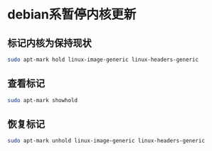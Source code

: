 # debian系暂停内核更新

## 标记内核为保持现状

```bash
sudo apt-mark hold linux-image-generic linux-headers-generic
```

## 查看标记
```bash
sudo apt-mark showhold
```

## 恢复标记
```bash
sudo apt-mark unhold linux-image-generic linux-headers-generic
```
